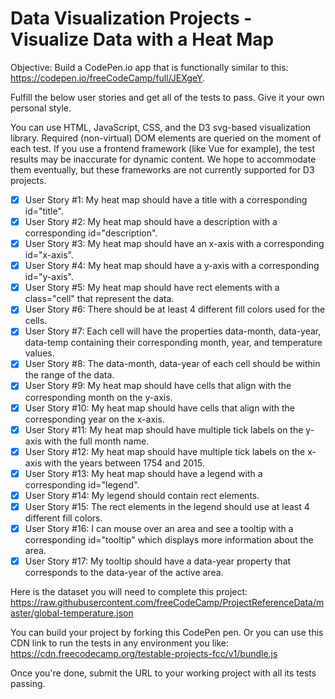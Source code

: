 # Data Visualization Projects - Visualize Data with a Heat Map

Objective: Build a CodePen.io app that is functionally similar to this: https://codepen.io/freeCodeCamp/full/JEXgeY.

Fulfill the below user stories and get all of the tests to pass. Give it your own personal style.

You can use HTML, JavaScript, CSS, and the D3 svg-based visualization library. Required (non-virtual) DOM elements are queried on the moment of each test. If you use a frontend framework (like Vue for example), the test results may be inaccurate for dynamic content. We hope to accommodate them eventually, but these frameworks are not currently supported for D3 projects.

- [x] User Story #1: My heat map should have a title with a corresponding id="title".
- [x] User Story #2: My heat map should have a description with a corresponding id="description".
- [x] User Story #3: My heat map should have an x-axis with a corresponding id="x-axis".
- [x] User Story #4: My heat map should have a y-axis with a corresponding id="y-axis".
- [x] User Story #5: My heat map should have rect elements with a class="cell" that represent the data.
- [x] User Story #6: There should be at least 4 different fill colors used for the cells.
- [x] User Story #7: Each cell will have the properties data-month, data-year, data-temp containing their corresponding month, year, and temperature values.
- [x] User Story #8: The data-month, data-year of each cell should be within the range of the data.
- [x] User Story #9: My heat map should have cells that align with the corresponding month on the y-axis.
- [x] User Story #10: My heat map should have cells that align with the corresponding year on the x-axis.
- [x] User Story #11: My heat map should have multiple tick labels on the y-axis with the full month name.
- [x] User Story #12: My heat map should have multiple tick labels on the x-axis with the years between 1754 and 2015.
- [x] User Story #13: My heat map should have a legend with a corresponding id="legend".
- [x] User Story #14: My legend should contain rect elements.
- [x] User Story #15: The rect elements in the legend should use at least 4 different fill colors.
- [x] User Story #16: I can mouse over an area and see a tooltip with a corresponding id="tooltip" which displays more information about the area.
- [x] User Story #17: My tooltip should have a data-year property that corresponds to the data-year of the active area.

Here is the dataset you will need to complete this project: https://raw.githubusercontent.com/freeCodeCamp/ProjectReferenceData/master/global-temperature.json

You can build your project by forking this CodePen pen. Or you can use this CDN link to run the tests in any environment you like: https://cdn.freecodecamp.org/testable-projects-fcc/v1/bundle.js

Once you're done, submit the URL to your working project with all its tests passing.